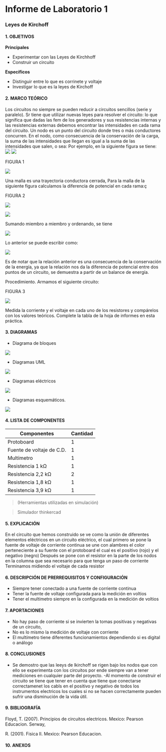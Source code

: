 # Informe de Laboratorio 1
### Leyes de Kirchoff
#### 1.	OBJETIVOS

**Principales**

 -	Experimentar con las Leyes de Kirchhoff
 - Construir un circuito

**Específicos**

- Distinguir entre lo que es corrinete y voltaje
- Investigar lo que es la leyes de Kirchoff

#### 2.	MARCO TEÓRICO 
Los circuitos no siempre se pueden reducir a circuitos sencillos (serie y paralelo). Sr tiene que utilizar nuevas leyes para resolver el circuito: lo que significa que dadas las fem de los generadores y sus resistencias internas y las resistencias externas debemos encontrar las intensidades en cada rama del circuito. 
Un nodo es un punto del circuito donde tres o más conductores concurren. En el nodo, como consecuencia de la conservación de la carga, la suma de las intensidades que llegan es igual a la suma de las intensidades que salen, o sea:
Por ejemplo, en la siguiente figura se tiene:  
![](https://github.com/SanchezMaiAndresSebastian/Informe-laboratorio/blob/main/1.png)
![](https://github.com/SanchezMaiAndresSebastian/Informe-laboratorio/blob/main/2.png)

FIGURA 1 

![](https://github.com/SanchezMaiAndresSebastian/Informe-laboratorio/blob/main/3.png)


Una malla  es una trayectoria conductora cerrada, Para la malla de la siguiente figura calculamos la diferencia de potencial en cada rama:ç

FIGURA 2

![](https://github.com/SanchezMaiAndresSebastian/Informe-laboratorio/blob/main/4.png)

![](https://github.com/SanchezMaiAndresSebastian/Informe-laboratorio/blob/main/5.png)

Sumando miembro a miembro y ordenando, se tiene    

![](https://github.com/SanchezMaiAndresSebastian/Informe-laboratorio/blob/main/6.png)

Lo anterior se puede escribir como:       

![](https://github.com/SanchezMaiAndresSebastian/Informe-laboratorio/blob/main/7.png)

Es de notar que la relación anterior es una consecuencia de la conservación de la energía, ya que la relación nos da la diferencia de potencial entre dos puntos de un circuito, se demuestra a partir de un balance de energía.

Procedimiento.
Armamos el siguiente circuito:

FIGURA 3

![](https://github.com/SanchezMaiAndresSebastian/Informe-laboratorio/blob/main/8.png)


Medida la corriente y el voltaje en cada uno de los resistores y compárelos con los valores teóricos. Complete la tabla de la hoja de informes en esta práctica.
#### 3.	DIAGRAMAS

- Diagrama de bloques

![](https://github.com/SanchezMaiAndresSebastian/Informe-laboratorio/blob/main/9.png)

- Diagramas UML

![](https://github.com/SanchezMaiAndresSebastian/Informe-laboratorio/blob/main/10.png)

- Diagramas eléctricos

![](https://github.com/SanchezMaiAndresSebastian/Informe-laboratorio/blob/main/11.png)
 
 - Diagramas esquemáticos.

![](https://github.com/SanchezMaiAndresSebastian/Informe-laboratorio/blob/main/12.png) 

#### 4.	LISTA DE COMPONENTES

| Componentes | Cantidad |
| ----------- | -------- |
| Protoboard | 1 |
| Fuente de voltaje de C.D. | 1 |
| Multímetro | 1 |
| Resistencia 1 kΩ | 1 |
| Resistencia 2,2 kΩ | 2 |
| Resistencia 1,8 kΩ | 1 |
| Resistencia 3,9 kΩ | 1 |
 
> (Herramientas utilizadas en simulación)

> Simulador thinkercad

#### 5.	EXPLICACIÓN

En el circuito que hemos construido se ve como la unión de diferentes elementos eléctricos en un circuito eléctrico, el cual primero se pone la fuente de voltaje de corriente continua se une con alambres el color perteneciente a su fuente con el protoboard el cual es el positivo (rojo) y el negativo (negro)
Después se pone con el resistor en la parte de los nodos en la columna que sea necesario para que tenga un paso de corriente
Terminamos midiendo el voltaje de cada resistor 

#### 6.	 DESCRIPCIÓN DE PRERREQUISITOS Y CONFIGURACIÓN

 - Siempre tener conectado a una fuente de corriente continua
 - Tener la fuente de voltaje configurada para la medición en voltios
 - Tener el multímetro siempre en la configurada en la medición de voltios 
 
#### 7.	APORTACIONES

 - No hay paso de corriente si se invierten la tomas positivas y negativas de un circuito,
 - No es lo mismo la medición de voltaje con corriente 
 - El multímetro tiene diferentes funcionamientos dependiendo si es digital o análogo
 
#### 8.	CONCLUSIONES
 - Se demostro que las leeys de lkirchoff se rigen bajo los nodos que con ello se experimenta con los circuitos por ende siempre van a tener mediciones en cualquier parte del proyecto.
 -Al momento de construir el circuito se tiene que tener en cuenta que tiene que conectarse correctamenet los cabls en el positivo y negativo de todos los instrumentos electricos los cuales si no se hacen correctamente pueden sufrir una disminución de la vida útil.


#### 9.	BIBLIOGRAFÍA

Floyd, T. (2007). Principios de circuitos electricos. Mexico: Pearson Educacion. Serway,

R. (2001). Fisica II. Mexico: Pearson Educacion.
#### 10.	 ANEXOS

